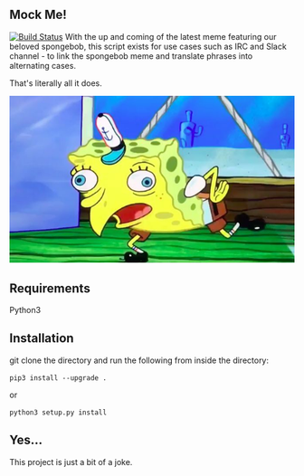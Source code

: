 ## Mock Me!
[![Build Status](https://travis-ci.com/Komish/mockme.svg?branch=master)](https://travis-ci.com/Komish/mockme)
With the up and coming of the latest meme featuring our beloved spongebob, this script exists for use cases such as IRC and Slack channel - to link the spongebob meme and translate phrases into alternating cases.

That's literally all it does.

![spongebob](img/spongebob.jpg)

## Requirements
Python3

## Installation
git clone the directory and run the following from inside the directory:

```
pip3 install --upgrade .
```

or

```
python3 setup.py install
```

## Yes...
This project is just a bit of a joke.
